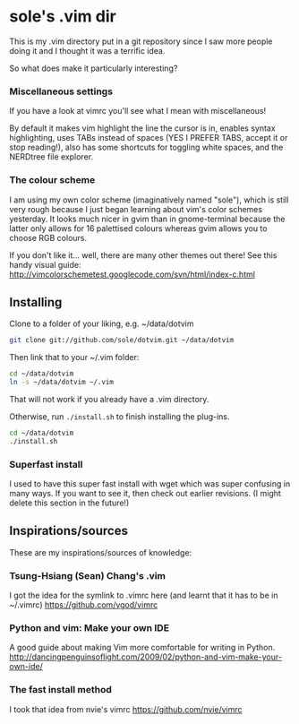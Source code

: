 sole's .vim dir
===============

This is my .vim directory put in a git repository since I saw more people doing it and I thought it was a terrific idea.

So what does make it particularly interesting?

### Miscellaneous settings ###

If you have a look at vimrc you'll see what I mean with miscellaneous!

By default it makes vim highlight the line the cursor is in, enables syntax highlighting, uses TABs instead of spaces (YES I PREFER TABS, accept it or stop reading!), also has some shortcuts for toggling white spaces, and the NERDtree file explorer.

### The colour scheme ###

I am using my own color scheme (imaginatively named "sole"), which is still very rough because I just began learning about vim's color schemes yesterday.
It looks much nicer in gvim than in gnome-terminal because the latter only allows for 16 palettised colours whereas gvim allows you to choose RGB colours.

If you don't like it... well, there are many other themes out there!
See this handy visual guide: http://vimcolorschemetest.googlecode.com/svn/html/index-c.html 

## Installing ##

Clone to a folder of your liking, e.g. ~/data/dotvim

```bash
git clone git://github.com/sole/dotvim.git ~/data/dotvim
```

Then link that to your ~/.vim folder:

```bash
cd ~/data/dotvim
ln -s ~/data/dotvim ~/.vim
```

That will not work if you already have a .vim directory.

Otherwise, run `./install.sh` to finish installing the plug-ins.

```bash
cd ~/data/dotvim
./install.sh
```

### Superfast install ###

I used to have this super fast install with wget which was super confusing in many ways. If you want to see it, then check out earlier revisions. (I might delete this section in the future!)

## Inspirations/sources ##

These are my inspirations/sources of knowledge:

### Tsung-Hsiang (Sean) Chang's .vim ###

I got the idea for the symlink to .vimrc here (and learnt that it has to be in ~/.vimrc)
https://github.com/vgod/vimrc


### Python and vim: Make your own IDE ###

A good guide about making Vim more comfortable for writing in Python.
http://dancingpenguinsoflight.com/2009/02/python-and-vim-make-your-own-ide/

### The fast install method ###

I took that idea from nvie's vimrc
https://github.com/nvie/vimrc

